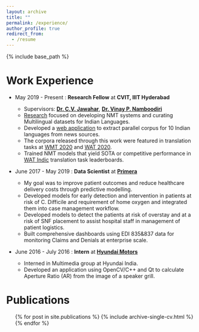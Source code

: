 ```yaml
---
layout: archive
title: ""
permalink: /experience/
author_profile: true
redirect_from:
  - /resume
---
```


{% include base_path %}

Work Experience
======
* May 2019 - Present : **Research Fellow** at **CVIT, IIIT Hyderabad**
  * Supervisors: [**Dr. C.V. Jawahar**](https://faculty.iiit.ac.in/~jawahar/), 
    [**Dr. Vinay P. Namboodiri**](https://vinaypn.github.io/) 
  * [Research](http://preon.iiit.ac.in/~jerin/bhasha/) focused on developing NMT systems 
    and curating Multilingual datasets for Indian Languages.
  * Developed a [web application](https://github.com/shashanksiripragada/pib-crawl) 
    to extract parallel corpus for 10 Indian languages from news sources.
  * The corpora released through this work were featured in translation tasks at [WMT 2020](http://www.statmt.org/wmt20/translation-task.html) and [WAT 2020](http://lotus.kuee.kyoto-u.ac.jp/WAT/indic-multilingual/index.html).
  * Trained NMT models that yield SOTA or competitive performance in [WAT Indic](http://lotus.kuee.kyoto-u.ac.jp/WAT/evaluation/index.html) translation task leaderboards.  
  
* June 2017 - May 2019 : **Data Scientist** at [**Primera**](http://primeramed.com/)
  * My goal was to improve patient outcomes and reduce healthcare delivery 
    costs through predictive modelling.
  * Developed models for early detection and intervention in patients
    at risk of C. Difficile and requirement of home oxygen and integrated 
    them into case management workflow.
  * Developed models to detect the patients at risk of overstay and
    at a risk of SNF placement to assist hospital staff in management
    of patient logistics.
  * Built comprehensive dashboards using EDI 835&837 data for 
    monitoring Claims and Denials at enterprise scale.  
  
* June 2016 - July 2016 : **Intern** at [**Hyundai Motors**](https://hmie.in/)
  * Interned in Multimedia group at Hyundai India.
  * Developed an application using OpenCV/C++ and Qt to calculate 
    Aperture Ratio (AR) from the image of a speaker grill.  

     
Publications
======
  <ul>{% for post in site.publications %}
    {% include archive-single-cv.html %}
  {% endfor %}</ul>
